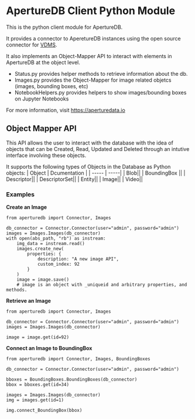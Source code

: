 # ApertureDB Client Python Module

This is the python client module for ApertureDB.

It provides a connector to AperetureDB instances using 
the open source connector for [VDMS](https://github.com/IntelLabs/vdms).

It also implements an Object-Mapper API to interact with 
elements in ApertureDB at the object level.

* Status.py provides helper methods to retrieve information about the db.
* Images.py provides the Object-Mapper for image related objetcs (images, bounding boxes, etc)
* NotebookHelpers.py provides helpers to show images/bounding boxes on Jupyter Notebooks

For more information, visit https://aperturedata.io


## Object Mapper API
This API allows the user to interact with the database with the idea of objects that can be Created, Read, Updated and Deleted through an intutive interface involving these objects.

It supports the following types of Objects in the Database as Python objects:
| Object | Dcumentation |
| ----- | -----|
| Blob||
| BoundingBox || 
| Descriptor||
| DescriptorSet||
| Entity||
| Image||
| Video||


### Examples
**Create an Image**

```
from aperturedb import Connector, Images

db_connector = Connector.Connector(user="admin", password="admin")
images = Images.Images(db_connector)
with open(abs_path, "rb") as instream:
    img_data = instream.read()
    images.create_new(
        properties: {
            description: "A new image API",
            custom_index: 92
        }
    )
    image = image.save()
    # image is an object with _uniqueid and arbitrary properties, and methods.
```

**Retrieve an Image**

```
from aperturedb import Connector, Images

db_connector = Connector.Connector(user="admin", password="admin")
images = Images.Images(db_connector)

image = image.get(id=92)
```

**Connect an Image to BoundingBox**
```
from aperturedb import Connector, Images, BoundingBoxes

db_connector = Connector.Connector(user="admin", password="admin")

bboxes = BoundingBoxes.BoundingBoxes(db_connector)
bbox = bboxes.get(id=34)

images = Images.Images(db_connector)
img = images.get(id=1)

img.connect_BoundingBox(bbox)
```